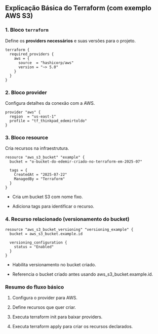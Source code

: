 ## Explicação Básica do Terraform (com exemplo AWS S3)

### 1. Bloco `terraform`

Define os **providers necessários** e suas versões para o projeto.

```hcl
terraform {
  required_providers {
    aws = {
      source  = "hashicorp/aws"
      version = "~> 5.0"
    }
  }
}
```

### 2. Bloco provider

Configura detalhes da conexão com a AWS.

```hcl
provider "aws" {
  region  = "us-east-1"
  profile = "tf_thinkpad_edemirtoldo"
}
```

### 3. Bloco resource

Cria recursos na infraestrutura.

```hcl
resource "aws_s3_bucket" "example" {
  bucket = "o-bucket-do-edemir-criado-no-terraform-em-2025-07"

  tags = {
    CreatedAt = "2025-07-22"
    ManagedBy = "Terraform"
  }
}
```

- Cria um bucket S3 com nome fixo.

- Adiciona tags para identificar o recurso.

### 4. Recurso relacionado (versionamento do bucket)

```hcl
resource "aws_s3_bucket_versioning" "versioning_example" {
  bucket = aws_s3_bucket.example.id

  versioning_configuration {
    status = "Enabled"
  }
}
```

- Habilita versionamento no bucket criado.

- Referencia o bucket criado antes usando aws_s3_bucket.example.id.

### Resumo do fluxo básico

1. Configura o provider para AWS.

2. Define recursos que quer criar.

3. Executa terraform init para baixar providers.

4. Executa terraform apply para criar os recursos declarados.
